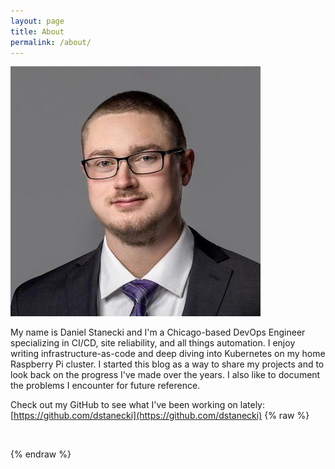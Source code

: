 ```yaml
---
layout: page
title: About
permalink: /about/
---
```

![DanielStanecki](/assets/me.jpg)

My name is Daniel Stanecki and I'm a Chicago-based DevOps Engineer specializing in CI/CD, site reliability, and all things automation. I enjoy writing infrastructure-as-code and deep diving into Kubernetes on my home Raspberry Pi cluster. I started this blog as a way to share my projects and to look back on the progress I've made over the years. I also like to document the problems I encounter for future reference. 

Check out my GitHub to see what I've been working on lately: [https://github.com/dstanecki](https://github.com/dstanecki)
{% raw %}
<script src="main.js"></script>
<p id="visitors">&nbsp;</p>
{% endraw %}